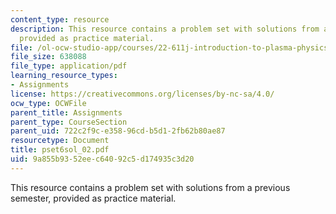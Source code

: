 ```yaml
---
content_type: resource
description: This resource contains a problem set with solutions from a previous semester,
  provided as practice material.
file: /ol-ocw-studio-app/courses/22-611j-introduction-to-plasma-physics-i-fall-2006/9a855b9352eec64092c5d174935c3d20_pset6sol_02.pdf
file_size: 638088
file_type: application/pdf
learning_resource_types:
- Assignments
license: https://creativecommons.org/licenses/by-nc-sa/4.0/
ocw_type: OCWFile
parent_title: Assignments
parent_type: CourseSection
parent_uid: 722c2f9c-e358-96cd-b5d1-2fb62b80ae87
resourcetype: Document
title: pset6sol_02.pdf
uid: 9a855b93-52ee-c640-92c5-d174935c3d20
---
```

This resource contains a problem set with solutions from a previous semester, provided as practice material.